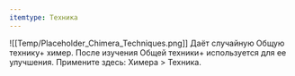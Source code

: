 ```yaml
---
itemtype: Техника
---
```

![[Temp/Placeholder_Chimera_Techniques.png]]
Даёт случайную Общую технику+ химер. После изучения Общей техники+ используется для ее улучшения. Примените здесь: Химера > Техника.
